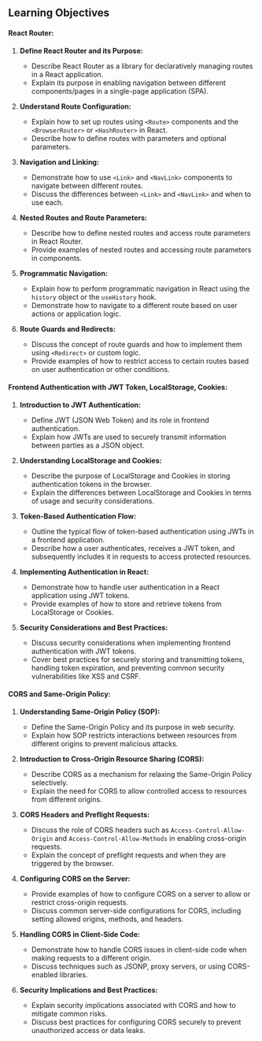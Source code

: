 ## Learning Objectives

#### React Router:
1. **Define React Router and its Purpose:**
    - Describe React Router as a library for declaratively managing routes in a React application.
    - Explain its purpose in enabling navigation between different components/pages in a single-page application (SPA).

2. **Understand Route Configuration:**
    - Explain how to set up routes using `<Route>` components and the `<BrowserRouter>` or `<HashRouter>` in React.
    - Describe how to define routes with parameters and optional parameters.

3. **Navigation and Linking:**
    - Demonstrate how to use `<Link>` and `<NavLink>` components to navigate between different routes.
    - Discuss the differences between `<Link>` and `<NavLink>` and when to use each.

4. **Nested Routes and Route Parameters:**
    - Describe how to define nested routes and access route parameters in React Router.
    - Provide examples of nested routes and accessing route parameters in components.

5. **Programmatic Navigation:**
    - Explain how to perform programmatic navigation in React using the `history` object or the `useHistory` hook.
    - Demonstrate how to navigate to a different route based on user actions or application logic.

6. **Route Guards and Redirects:**
    - Discuss the concept of route guards and how to implement them using `<Redirect>` or custom logic.
    - Provide examples of how to restrict access to certain routes based on user authentication or other conditions.

#### Frontend Authentication with JWT Token, LocalStorage, Cookies:

1. **Introduction to JWT Authentication:**
    - Define JWT (JSON Web Token) and its role in frontend authentication.
    - Explain how JWTs are used to securely transmit information between parties as a JSON object.

2. **Understanding LocalStorage and Cookies:**
    - Describe the purpose of LocalStorage and Cookies in storing authentication tokens in the browser.
    - Explain the differences between LocalStorage and Cookies in terms of usage and security considerations.

3. **Token-Based Authentication Flow:**
    - Outline the typical flow of token-based authentication using JWTs in a frontend application.
    - Describe how a user authenticates, receives a JWT token, and subsequently includes it in requests to access protected resources.

4. **Implementing Authentication in React:**
    - Demonstrate how to handle user authentication in a React application using JWT tokens.
    - Provide examples of how to store and retrieve tokens from LocalStorage or Cookies.

5. **Security Considerations and Best Practices:**
    - Discuss security considerations when implementing frontend authentication with JWT tokens.
    - Cover best practices for securely storing and transmitting tokens, handling token expiration, and preventing common security vulnerabilities like XSS and CSRF.

#### CORS and Same-Origin Policy:
1. **Understanding Same-Origin Policy (SOP):**
    - Define the Same-Origin Policy and its purpose in web security.
    - Explain how SOP restricts interactions between resources from different origins to prevent malicious attacks.

2. **Introduction to Cross-Origin Resource Sharing (CORS):**
    - Describe CORS as a mechanism for relaxing the Same-Origin Policy selectively.
    - Explain the need for CORS to allow controlled access to resources from different origins.

3. **CORS Headers and Preflight Requests:**
    - Discuss the role of CORS headers such as `Access-Control-Allow-Origin` and `Access-Control-Allow-Methods` in enabling cross-origin requests.
    - Explain the concept of preflight requests and when they are triggered by the browser.

4. **Configuring CORS on the Server:**
    - Provide examples of how to configure CORS on a server to allow or restrict cross-origin requests.
    - Discuss common server-side configurations for CORS, including setting allowed origins, methods, and headers.

5. **Handling CORS in Client-Side Code:**
    - Demonstrate how to handle CORS issues in client-side code when making requests to a different origin.
    - Discuss techniques such as JSONP, proxy servers, or using CORS-enabled libraries.

6. **Security Implications and Best Practices:**
    - Explain security implications associated with CORS and how to mitigate common risks.
    - Discuss best practices for configuring CORS securely to prevent unauthorized access or data leaks.